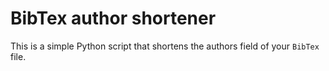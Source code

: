 # BibTex author shortener

This is a simple Python script that shortens the authors field of your `BibTex` file.
